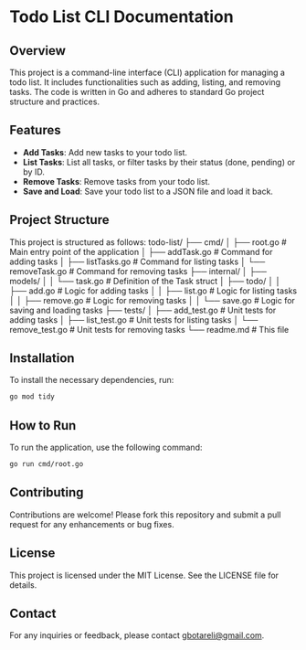 # Todo List CLI Documentation

## Overview
This project is a command-line interface (CLI) application for managing a todo list. It includes functionalities such as adding, listing, and removing tasks. The code is written in Go and adheres to standard Go project structure and practices.

## Features
- **Add Tasks**: Add new tasks to your todo list.
- **List Tasks**: List all tasks, or filter tasks by their status (done, pending) or by ID.
- **Remove Tasks**: Remove tasks from your todo list.
- **Save and Load**: Save your todo list to a JSON file and load it back.

## Project Structure
This project is structured as follows:
todo-list/
├── cmd/
│   ├── root.go # Main entry point of the application
│   ├── addTask.go # Command for adding tasks
│   ├── listTasks.go # Command for listing tasks
│   └── removeTask.go # Command for removing tasks
├── internal/
│   ├── models/
│   │   └── task.go # Definition of the Task struct
│   ├── todo/
│   │   ├── add.go # Logic for adding tasks
│   │   ├── list.go # Logic for listing tasks
│   │   ├── remove.go # Logic for removing tasks
│   │   └── save.go # Logic for saving and loading tasks
├── tests/
│   ├── add_test.go # Unit tests for adding tasks
│   ├── list_test.go # Unit tests for listing tasks
│   └── remove_test.go # Unit tests for removing tasks
└── readme.md # This file


## Installation
To install the necessary dependencies, run:
```sh
go mod tidy
```

## How to Run
To run the application, use the following command:
```sh
go run cmd/root.go
```

## Contributing
Contributions are welcome! Please fork this repository and submit a pull request for any enhancements or bug fixes.

## License
This project is licensed under the MIT License. See the LICENSE file for details.

## Contact
For any inquiries or feedback, please contact gbotareli@gmail.com.

